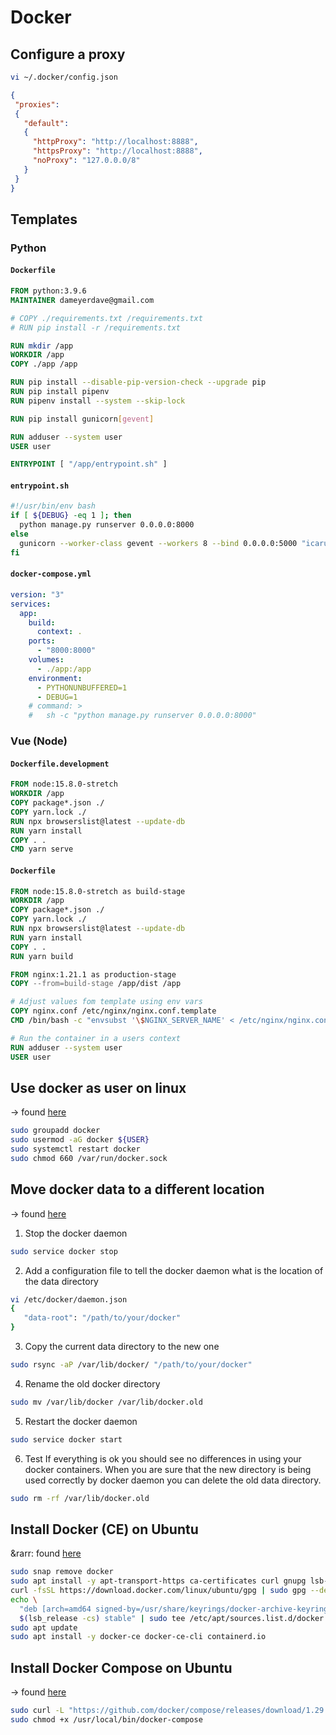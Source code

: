 # Docker

## Configure a proxy

```bash
vi ~/.docker/config.json
```

```json
{
 "proxies":
 {
   "default":
   {
     "httpProxy": "http://localhost:8888",
     "httpsProxy": "http://localhost:8888",
     "noProxy": "127.0.0.0/8"
   }
 }
}
```

## Templates

### Python

#### `Dockerfile`

```dockerfile
FROM python:3.9.6
MAINTAINER dameyerdave@gmail.com

# COPY ./requirements.txt /requirements.txt
# RUN pip install -r /requirements.txt

RUN mkdir /app
WORKDIR /app
COPY ./app /app

RUN pip install --disable-pip-version-check --upgrade pip
RUN pip install pipenv
RUN pipenv install --system --skip-lock

RUN pip install gunicorn[gevent]

RUN adduser --system user
USER user

ENTRYPOINT [ "/app/entrypoint.sh" ]
```

#### `entrypoint.sh`

```bash
#!/usr/bin/env bash
if [ ${DEBUG} -eq 1 ]; then
  python manage.py runserver 0.0.0.0:8000
else
  gunicorn --worker-class gevent --workers 8 --bind 0.0.0.0:5000 "icarus:gunicorn()" --max-requests 10000 --timeout 30 --keep-alive 5 --log-level info --log-file -
fi
```

#### `docker-compose.yml`

```yml
version: "3"
services:
  app: 
    build:
      context: .
    ports:
      - "8000:8000"
    volumes: 
      - ./app:/app
    environment:
      - PYTHONUNBUFFERED=1
      - DEBUG=1
    # command: >
    #   sh -c "python manage.py runserver 0.0.0.0:8000"
```

### Vue (Node)

#### `Dockerfile.development`

```dockerfile
FROM node:15.8.0-stretch
WORKDIR /app
COPY package*.json ./
COPY yarn.lock ./
RUN npx browserslist@latest --update-db
RUN yarn install
COPY . .
CMD yarn serve
```

#### `Dockerfile`

```dockerfile
FROM node:15.8.0-stretch as build-stage
WORKDIR /app
COPY package*.json ./
COPY yarn.lock ./
RUN npx browserslist@latest --update-db
RUN yarn install
COPY . .
RUN yarn build

FROM nginx:1.21.1 as production-stage
COPY --from=build-stage /app/dist /app

# Adjust values fom template using env vars
COPY nginx.conf /etc/nginx/nginx.conf.template
CMD /bin/bash -c "envsubst '\$NGINX_SERVER_NAME' < /etc/nginx/nginx.conf.template > /etc/nginx/nginx.conf && nginx -g 'daemon off;'"

# Run the container in a users context
RUN adduser --system user
USER user
```

## Use docker as user on linux

&rarr; found [here](https://www.digitalocean.com/community/questions/how-to-fix-docker-got-permission-denied-while-trying-to-connect-to-the-docker-daemon-socket)

```bash
sudo groupadd docker
sudo usermod -aG docker ${USER}
sudo systemctl restart docker
sudo chmod 660 /var/run/docker.sock
```

## Move docker data to a different location

&rarr; found [here](https://www.guguweb.com/2019/02/07/how-to-move-docker-data-directory-to-another-location-on-ubuntu/)

1. Stop the docker daemon

```bash
sudo service docker stop
```

2. Add a configuration file to tell the docker daemon what is the location of the data directory

```bash
vi /etc/docker/daemon.json
{ 
   "data-root": "/path/to/your/docker" 
}
```

3. Copy the current data directory to the new one

```bash
sudo rsync -aP /var/lib/docker/ "/path/to/your/docker"
```

4. Rename the old docker directory

```bash
sudo mv /var/lib/docker /var/lib/docker.old
```

5. Restart the docker daemon

```bash
sudo service docker start
```

6. Test
If everything is ok you should see no differences in using your docker containers. When you are sure that the new directory is being used correctly by docker daemon you can delete the old data directory.

```bash
sudo rm -rf /var/lib/docker.old
```

## Install Docker (CE) on Ubuntu

&rarr: found [here](https://docs.docker.com/engine/install/ubuntu/)

```bash
sudo snap remove docker
sudo apt install -y apt-transport-https ca-certificates curl gnupg lsb-release
curl -fsSL https://download.docker.com/linux/ubuntu/gpg | sudo gpg --dearmor -o /usr/share/keyrings/docker-archive-keyring.gpg
echo \
  "deb [arch=amd64 signed-by=/usr/share/keyrings/docker-archive-keyring.gpg] https://download.docker.com/linux/ubuntu \
  $(lsb_release -cs) stable" | sudo tee /etc/apt/sources.list.d/docker.list > /dev/null
sudo apt update
sudo apt install -y docker-ce docker-ce-cli containerd.io
```

## Install Docker Compose on Ubuntu

&rarr; found [here](https://docs.docker.com/compose/install/)

```bash
sudo curl -L "https://github.com/docker/compose/releases/download/1.29.2/docker-compose-$(uname -s)-$(uname -m)" -o /usr/local/bin/docker-compose
sudo chmod +x /usr/local/bin/docker-compose
```
